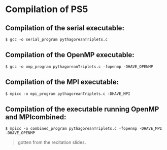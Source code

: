 # Compilation of PS5
## Compilation of the serial executable:
`$ gcc -o serial_program pythagoreanTriplets.c`

## Compilation of the OpenMP executable:
`$ gcc -o omp_program pythagoreanTriplets.c -fopenmp -DHAVE_OPENMP`

## Compilation of the MPI executable:
`$ mpicc -o mpi_program pythagoreanTriplets.c -DHAVE_MPI`

## Compilation of the executable running OpenMP and MPIcombined:
`$ mpicc -o combined_program pythagoreanTriplets.c -fopenmp -DHAVE_MPI -DHAVE_OPENMP`

> gotten from the recitation slides.